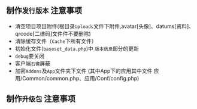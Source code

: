 ## 制作`发行版本` 注意事项
- 清空项目项目附件(根目录`Uploads`文件下附件,avatar[头像]、datums[资料]、qrcode[二维码]文件件不要删除)
- 清除缓存文件（`Cache`下所有文件）
- 初始化文件(`baseset_data.php`)中 `版本信息`部分的更新
- `debug`要关闭
- 客户端`右键`屏蔽
- 加密`Addons`及`App`文件夹下文件 (其中App下的应用其中文件 应用/Common/common.php、应用/Conf/config.php)

## 制作`升级包` 注意事项